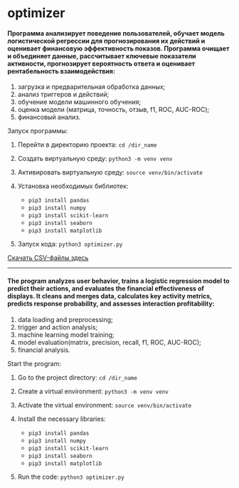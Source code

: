 # optimizer

#### Программа анализирует поведение пользователей, обучает модель логистической регрессии для прогнозирования их действий и оценивает финансовую эффективность показов. Программа очищает и объединяет данные, рассчитывает ключевые показатели активности, прогнозирует вероятность ответа и оценивает рентабельность взаимодействия:

1. загрузка и предварительная обработка данных;
2. анализ триггеров и действий;
3. обучение модели машинного обучения;
4. оценка модели (матрица, точность, отзыв, f1, ROC, AUC-ROC);
5. финансовый анализ.

Запуск программы:

1. Перейти в директорию проекта: `cd /dir_name`
  
3. Создать виртуальную среду: `python3 -m venv venv`
   
4. Активировать виртуальную среду: `source venv/bin/activate`

5. Установка необходимых библиотек:
      - `pip3 install pandas`
      - `pip3 install numpy`
      - `pip3 install scikit-learn`
      - `pip3 install seaborn`
      - `pip3 install matplotlib`
        
6. Запуск кода: `python3 optimizer.py`

[Cкачать CSV-файлы здесь](https://disk.yandex.ru/d/KetMP60FvKsK9Q)


---

#### The program analyzes user behavior, trains a logistic regression model to predict their actions, and evaluates the financial effectiveness of displays. It cleans and merges data, calculates key activity metrics, predicts response probability, and assesses interaction profitability:

1. data loading and preprocessing;
2. trigger and action analysis;
3. machine learning model training;
4. model evaluation(matrix, precision, recall, f1, ROC, AUC-ROC);
5. financial analysis.

Start the program:

1. Go to the project directory: `cd /dir_name`

2. Create a virtual environment: `python3 -m venv venv`

3. Activate the virtual environment: `source venv/bin/activate`

4. Install the necessary libraries:
      - `pip3 install pandas`
      - `pip3 install numpy`
      - `pip3 install scikit-learn`
      - `pip3 install seaborn`
      - `pip3 install matplotlib`

5. Run the code: `python3 optimizer.py`


